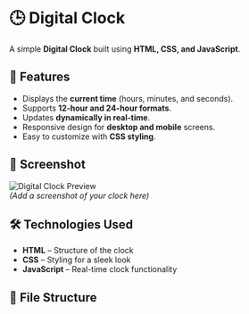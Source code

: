 # 🕒 Digital Clock

A simple **Digital Clock** built using **HTML, CSS, and JavaScript**.

## 🚀 Features

- Displays the **current time** (hours, minutes, and seconds).
- Supports **12-hour and 24-hour formats**.
- Updates **dynamically in real-time**.
- Responsive design for **desktop and mobile** screens.
- Easy to customize with **CSS styling**.

## 📸 Screenshot

![Digital Clock Preview](screenshot.png)  
*(Add a screenshot of your clock here)*

## 🛠️ Technologies Used

- **HTML** – Structure of the clock
- **CSS** – Styling for a sleek look
- **JavaScript** – Real-time clock functionality

## 📂 File Structure

